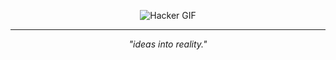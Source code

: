 <div align="center">

  ![Hacker GIF](https://media3.giphy.com/media/v1.Y2lkPTc5MGI3NjExNzVubnBhZTN0eTMzeG51NWQ0Njc4a3RuNjk1c2NreThnYmVleGlmNiZlcD12MV9pbnRlcm5hbF9naWZfYnlfaWQmY3Q9Zw/3lHbIKx08apNBp9EXP/giphy.gif)
</div>

---

<div align="center">
  <p><i>"ideas into reality."</i></p>
</div>

